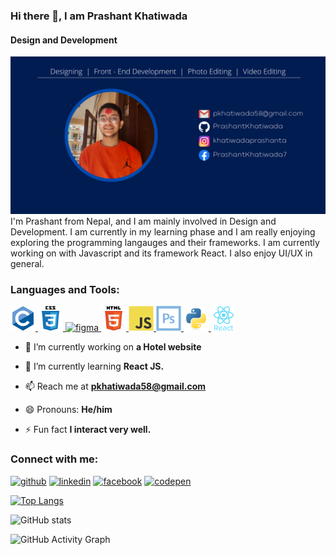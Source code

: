 ### Hi there 👋, I am Prashant Khatiwada
#### Design and Development
![I am GitHub Readme Generator's creator](https://github.com/PrashantKhatiwada/Random-Files/blob/master/gitBanner.png?raw=true)
I'm Prashant from Nepal, and I am mainly involved in Design and Development. I am currently in my learning phase and I am really enjoying exploring the programming langauges and their frameworks. I am currently working on with Javascript and its framework React. I also enjoy UI/UX in general.

<h3 align="left">Languages and Tools:</h3>
<p align="left"> <a href="https://www.cprogramming.com/" target="_blank" rel="noreferrer"> <img src="https://raw.githubusercontent.com/devicons/devicon/master/icons/c/c-original.svg" alt="c" width="40" height="40"/> </a> <a href="https://www.w3schools.com/css/" target="_blank" rel="noreferrer"> <img src="https://raw.githubusercontent.com/devicons/devicon/master/icons/css3/css3-original-wordmark.svg" alt="css3" width="40" height="40"/> </a> <a href="https://www.figma.com/" target="_blank" rel="noreferrer"> <img src="https://www.vectorlogo.zone/logos/figma/figma-icon.svg" alt="figma" width="40" height="40"/> </a> <a href="https://www.w3.org/html/" target="_blank" rel="noreferrer"> <img src="https://raw.githubusercontent.com/devicons/devicon/master/icons/html5/html5-original-wordmark.svg" alt="html5" width="40" height="40"/> </a> <a href="https://developer.mozilla.org/en-US/docs/Web/JavaScript" target="_blank" rel="noreferrer"> <img src="https://raw.githubusercontent.com/devicons/devicon/master/icons/javascript/javascript-original.svg" alt="javascript" width="40" height="40"/> </a> <a href="https://www.photoshop.com/en" target="_blank" rel="noreferrer"> <img src="https://raw.githubusercontent.com/devicons/devicon/master/icons/photoshop/photoshop-line.svg" alt="photoshop" width="40" height="40"/> </a> <a href="https://www.python.org" target="_blank" rel="noreferrer"> <img src="https://raw.githubusercontent.com/devicons/devicon/master/icons/python/python-original.svg" alt="python" width="40" height="40"/> </a> <a href="https://reactjs.org/" target="_blank" rel="noreferrer"> <img src="https://raw.githubusercontent.com/devicons/devicon/master/icons/react/react-original-wordmark.svg" alt="react" width="40" height="40"/> </a> </p>

- 🔭 I’m currently working on **a Hotel website**

- 🌱 I’m currently learning **React JS.**

- 📫 Reach me at **pkhatiwada58@gmail.com**

- 😄 Pronouns: **He/him**

- ⚡ Fun fact **I interact very well.**

 <h3 align="left">Connect with me:</h3>
<p align="left">
</p


[<img src='https://cdn.jsdelivr.net/npm/simple-icons@3.0.1/icons/github.svg' alt='github' height='40'>](https://github.com/PrashantKhatiwada)  [<img src='https://cdn.jsdelivr.net/npm/simple-icons@3.0.1/icons/linkedin.svg' alt='linkedin' height='40'>](https://www.linkedin.com/in/prashantkhatiwada10/)  [<img src='https://cdn.jsdelivr.net/npm/simple-icons@3.0.1/icons/facebook.svg' alt='facebook' height='40'>](https://www.facebook.com/PrashantKhatiwada7)  [<img src='https://cdn.jsdelivr.net/npm/simple-icons@3.0.1/icons/codepen.svg' alt='codepen' height='40'>](https://codepen.io/Prashant-Khatiwada)  

[![Top Langs](https://github-readme-stats.vercel.app/api/top-langs/?username=PrashantKhatiwada)](https://github.com/anuraghazra/github-readme-stats)

![GitHub stats](https://github-readme-stats.vercel.app/api?username=PrashantKhatiwada&show_icons=true)  

![GitHub Activity Graph](https://activity-graph.herokuapp.com/graph?username=PrashantKhatiwada)  

